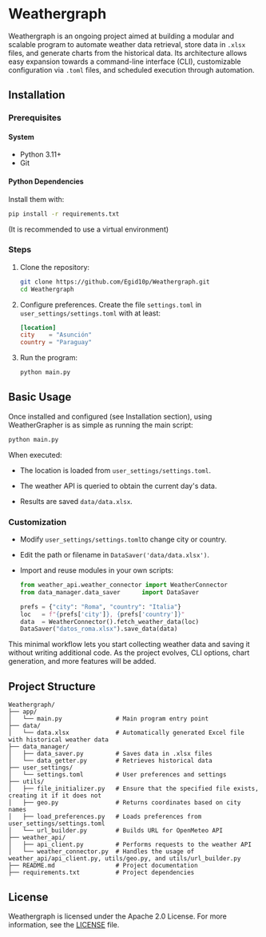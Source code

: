 # Weathergraph

Weathergraph is an ongoing project aimed at building a modular and scalable program to automate weather data retrieval, store data in `.xlsx` files, and generate charts from the historical data. Its architecture allows easy expansion towards a command-line interface (CLI), customizable configuration via `.toml` files, and scheduled execution through automation.

## Installation

### Prerequisites

#### System

- Python 3.11+
- Git

#### Python Dependencies

Install them with:

```bash
pip install -r requirements.txt
```

(It is recommended to use a virtual environment)

### Steps

1. Clone the repository:

   ```bash
   git clone https://github.com/Egid10p/Weathergraph.git
   cd Weathergraph
   ```

2. Configure preferences. Create the file `settings.toml` in `user_settings/settings.toml` with at least:

   ```toml
   [location]
   city    = "Asunción"
   country = "Paraguay"
   ```

3. Run the program:
   ```bash
   python main.py
   ```

## Basic Usage

Once installed and configured (see Installation section), using WeatherGrapher is as simple as running the main script:

```bash
python main.py
```

When executed:

- The location is loaded from `user_settings/settings.toml`.

- The weather API is queried to obtain the current day's data.

- Results are saved `data/data.xlsx`.

### Customization

- Modify `user_settings/settings.toml`to change city or country.

- Edit the path or filename in `DataSaver('data/data.xlsx')`.

- Import and reuse modules in your own scripts:

  ```python
  from weather_api.weather_connector import WeatherConnector
  from data_manager.data_saver      import DataSaver

  prefs = {"city": "Roma", "country": "Italia"}
  loc   = f"{prefs['city']}, {prefs['country']}"
  data  = WeatherConnector().fetch_weather_data(loc)
  DataSaver("datos_roma.xlsx").save_data(data)
  ```

This minimal workflow lets you start collecting weather data and saving it without writing additional code. As the project evolves, CLI options, chart generation, and more features will be added.

## Project Structure

```text
Weathergraph/
├── app/
│   └── main.py               # Main program entry point
├── data/
│   └── data.xlsx             # Automatically generated Excel file with historical weather data
├── data_manager/
│   ├── data_saver.py         # Saves data in .xlsx files
│   └── data_getter.py        # Retrieves historical data
├── user_settings/
│   └── settings.toml         # User preferences and settings
├── utils/
│   ├── file_initializer.py   # Ensure that the specified file exists, creating it if it does not
│   ├── geo.py                # Returns coordinates based on city names
│   ├── load_preferences.py   # Loads preferences from user_settings/settings.toml
│   └── url_builder.py        # Builds URL for OpenMeteo API
├── weather_api/
│   ├── api_client.py         # Performs requests to the weather API
│   └── weather_connector.py  # Handles the usage of weather_api/api_client.py, utils/geo.py, and utils/url_builder.py
├── README.md                 # Project documentation
├── requirements.txt          # Project dependencies
```

## License

Weathergraph is licensed under the Apache 2.0 License.
For more information, see the [LICENSE](LICENSE) file.
